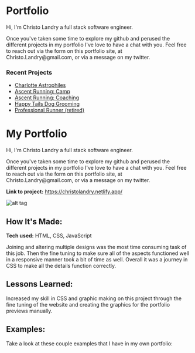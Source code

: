 <h1>Portfolio</h1>

<p>Hi, I'm Christo Landry a full stack software engineer.</p>
<p>Once you've taken some time to explore my github and perused the different projects in my portfolio I've love to have a chat with you.  Feel free to reach out via the form on this portfolio site, at Christo.Landry@gmail.com, or via a message on my twitter.</p>

<h3>Recent Projects</h3>
<ul>
    <li><a href="https://charlotteastrophiles.netlify.app/">Charlotte Astrophiles</a></li>
    <li><a href="https://ascentrunningcamp.com/">Ascent Running: Camp</a></li>
    <li><a href="https://ascentrunningcoaching.com/">Ascent Running: Coaching</a></li>
    <li><a href="https://happytailsdoggroomings.netlify.app/">Happy Tails Dog Grooming</a></li>
    <li><a href="https://christolandry.com">Professional Runner (retired)</a></li>
</ul>


# My Portfolio
<p>Hi, I'm Christo Landry a full stack software engineer.</p>
<p>Once you've taken some time to explore my github and perused the different projects in my portfolio I've love to have a chat with you.  Feel free to reach out via the form on this portfolio site, at Christo.Landry@gmail.com, or via a message on my twitter.</p>

**Link to project:** https://christolandry.netlify.app/

![alt tag](/assets/portfolio.gif)

## How It's Made:

**Tech used:** HTML, CSS, JavaScript

Joining and altering multiple designs was the most time consuming task of this job.  Then the fine tuning to make sure all of the aspects functioned well in a responsive manner took a bit of time as well.  Overall it was a journey in CSS to make all the details function correctly.

## Lessons Learned:

Increased my skill in CSS and graphic making on this project through the fine tuning of the website and creating the graphics for the portfolio previews manually.

## Examples:
Take a look at these couple examples that I have in my own portfolio:


